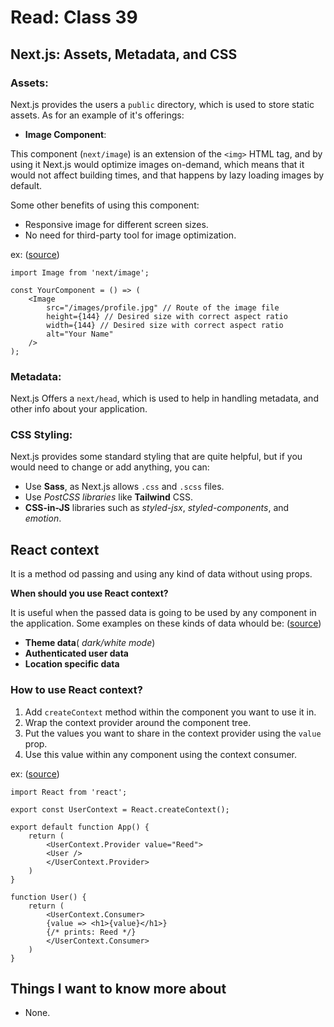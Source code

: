 # Read: Class 39

## Next.js: Assets, Metadata, and CSS

### Assets:

Next.js provides the users a `public` directory, which is used to store static assets. As for an example of it's offerings:

- **Image Component**:

This component (`next/image`) is an extension of the `<img>` HTML tag, and by using it Next.js would optimize images on-demand, which means that it would not affect building times, and that happens by lazy loading images by default.

Some other benefits of using this component:

- Responsive image for different screen sizes.
- No need for third-party tool for image optimization.

ex: ([source](https://nextjs.org/learn/basics/assets-metadata-css/assets#:~:text=import%20Image%20from%20%27next/image%27%3B%0A%0Aconst%20YourComponent%20%3D%20()%20%3D%3E%20(%0A%20%20%3CImage%0A%20%20%20%20src%3D%22/images/profile.jpg%22%20//%20Route%20of%20the%20image%20file%0A%20%20%20%20height%3D%7B144%7D%20//%20Desired%20size%20with%20correct%20aspect%20ratio%0A%20%20%20%20width%3D%7B144%7D%20//%20Desired%20size%20with%20correct%20aspect%20ratio%0A%20%20%20%20alt%3D%22Your%20Name%22%0A%20%20/%3E%0A)%3B))

    import Image from 'next/image';

    const YourComponent = () => (
        <Image
            src="/images/profile.jpg" // Route of the image file
            height={144} // Desired size with correct aspect ratio
            width={144} // Desired size with correct aspect ratio
            alt="Your Name"
        />
    );

### Metadata:

Next.js Offers a `next/head`, which is used to help in handling metadata, and other info about your application.

### CSS Styling:

Next.js provides some standard styling that are quite helpful, but if you would need to change or add anything, you can:
- Use **Sass**, as Next.js allows `.css` and `.scss` files.
- Use *PostCSS libraries* like **Tailwind** CSS.
- **CSS-in-JS** libraries such as *styled-jsx*, *styled-components*, and *emotion*.

## React context

It is a method od passing and using any kind of data without using props.

**When should you use React context?**

It is useful when the passed data is going to be used by any component in the application. Some examples on these kinds of data whould be: ([source](https://www.freecodecamp.org/news/react-context-for-beginners/#:~:text=These%20types%20of,language%20or%20locale))
- **Theme data**( *dark/white mode*) 
- **Authenticated user data**
- **Location specific data**

### How to use React context?

1. Add `createContext` method within the component you want to use it in.
2. Wrap the context provider around the component tree.
3. Put the values you want to share in the context provider using the `value` prop.
4. Use this value within any component using the context consumer.

ex: ([source](https://www.freecodecamp.org/news/react-context-for-beginners/#:~:text=import%20React%20from%20%27react,Consumer%3E%0A%20%20))

    import React from 'react';

    export const UserContext = React.createContext();

    export default function App() {
        return (
            <UserContext.Provider value="Reed">
            <User />
            </UserContext.Provider>
        )
    }

    function User() {
        return (
            <UserContext.Consumer>
            {value => <h1>{value}</h1>} 
            {/* prints: Reed */}
            </UserContext.Consumer>
        )
    }

## Things I want to know more about

- None.
